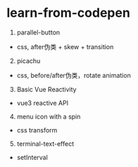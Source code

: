 # learn-from-codepen
1. parallel-button
  - css, after伪类 + skew + transition 
2. picachu
  - css, before/after伪类，rotate animation
3. Basic Vue Reactivity
  - vue3 reactive API
4. menu icon with a spin
  - css transform
5. terminal-text-effect
  - setInterval